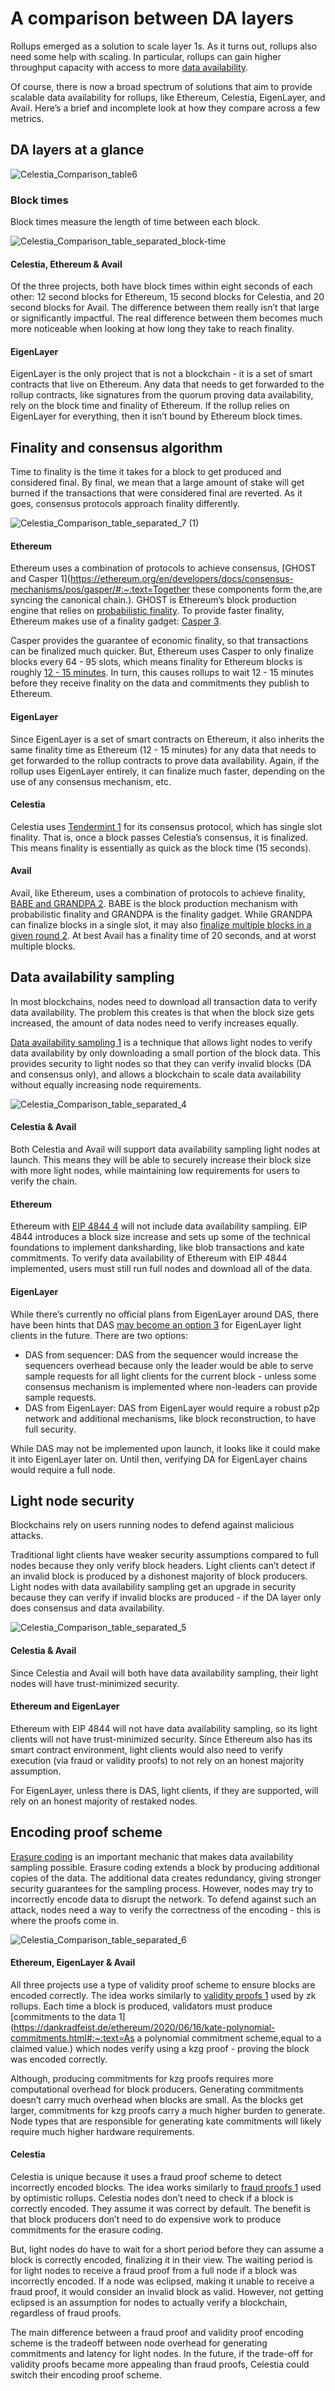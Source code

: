 # A comparison between DA layers



Rollups emerged as a solution to scale layer 1s. As it turns out, rollups also need some help with scaling. In particular, rollups can gain higher throughput capacity with access to more [data availability](https://docs.celestia.org/concepts/data-availability-faq/).

Of course, there is now a broad spectrum of solutions that aim to provide scalable data availability for rollups, like Ethereum, Celestia, EigenLayer, and Avail. Here’s a brief and incomplete look at how they compare across a few metrics.

## DA layers at a glance



![Celestia_Comparison_table6](https://forum.celestia.org/uploads/default/original/1X/fdba73e519a479a45cd0ff0a19d1830d365a4d00.jpeg)





### Block times

Block times measure the length of time between each block.





![Celestia_Comparison_table_separated_block-time](https://forum.celestia.org/uploads/default/original/1X/c1f0042252aa32a16c6cb86c62d5a41e7ed6c78a.jpeg)



#### Celestia, Ethereum & Avail

Of the three projects, both have block times within eight seconds of each other: 12 second blocks for Ethereum, 15 second blocks for Celestia, and 20 second blocks for Avail. The difference between them really isn’t that large or significantly impactful. The real difference between them becomes much more noticeable when looking at how long they take to reach finality.

#### EigenLayer

EigenLayer is the only project that is not a blockchain - it is a set of smart contracts that live on Ethereum. Any data that needs to get forwarded to the rollup contracts, like signatures from the quorum proving data availability, rely on the block time and finality of Ethereum. If the rollup relies on EigenLayer for everything, then it isn’t bound by Ethereum block times.

## Finality and consensus algorithm

Time to finality is the time it takes for a block to get produced and considered final. By final, we mean that a large amount of stake will get burned if the transactions that were considered final are reverted. As it goes, consensus protocols approach finality differently.



![Celestia_Comparison_table_separated_7 (1)](https://forum.celestia.org/uploads/default/original/1X/e7f22f77de2926f0d55f6c448e0fccc3b6bd448f.jpeg)





#### Ethereum

Ethereum uses a combination of protocols to achieve consensus, [GHOST and Casper 1](https://ethereum.org/en/developers/docs/consensus-mechanisms/pos/gasper/#:~:text=Together these components form the,are syncing the canonical chain.). GHOST is Ethereum’s block production engine that relies on [probabilistic finality](https://smsunarto.com/blog/guide-to-finality). To provide faster finality, Ethereum makes use of a finality gadget: [Casper 3](https://arxiv.org/pdf/1710.09437.pdf).

Casper provides the guarantee of economic finality, so that transactions can be finalized much quicker. But, Ethereum uses Casper to only finalize blocks every 64 - 95 slots, which means finality for Ethereum blocks is roughly [12 - 15 minutes](https://notes.ethereum.org/@vbuterin/single_slot_finality). In turn, this causes rollups to wait 12 - 15 minutes before they receive finality on the data and commitments they publish to Ethereum.

#### EigenLayer

Since EigenLayer is a set of smart contracts on Ethereum, it also inherits the same finality time as Ethereum (12 - 15 minutes) for any data that needs to get forwarded to the rollup contracts to prove data availability. Again, if the rollup uses EigenLayer entirely, it can finalize much faster, depending on the use of any consensus mechanism, etc.

#### Celestia

Celestia uses [Tendermint 1](https://docs.tendermint.com/v0.34/introduction/what-is-tendermint.html) for its consensus protocol, which has single slot finality. That is, once a block passes Celestia’s consensus, it is finalized. This means finality is essentially as quick as the block time (15 seconds).

#### Avail

Avail, like Ethereum, uses a combination of protocols to achieve finality, [BABE and GRANDPA 2](https://wiki.polkadot.network/docs/learn-consensus). BABE is the block production mechanism with probabilistic finality and GRANDPA is the finality gadget. While GRANDPA can finalize blocks in a single slot, it may also [finalize multiple blocks in a given round 2](https://polkadot.network/blog/polkadot-consensus-part-2-grandpa/). At best Avail has a finality time of 20 seconds, and at worst multiple blocks.

## Data availability sampling

In most blockchains, nodes need to download all transaction data to verify data availability. The problem this creates is that when the block size gets increased, the amount of data nodes need to verify increases equally.

[Data availability sampling 1](https://celestia.org/glossary/data-availability-sampling/) is a technique that allows light nodes to verify data availability by only downloading a small portion of the block data. This provides security to light nodes so that they can verify invalid blocks (DA and consensus only), and allows a blockchain to scale data availability without equally increasing node requirements.



![Celestia_Comparison_table_separated_4](https://forum.celestia.org/uploads/default/original/1X/b3e1b2d61338ae4407c9ce4a107fc427d24e78fe.jpeg)





#### Celestia & Avail

Both Celestia and Avail will support data availability sampling light nodes at launch. This means they will be able to securely increase their block size with more light nodes, while maintaining low requirements for users to verify the chain.

#### Ethereum

Ethereum with [EIP 4844 4](https://www.eip4844.com/) will not include data availability sampling. EIP 4844 introduces a block size increase and sets up some of the technical foundations to implement danksharding, like blob transactions and kate commitments. To verify data availability of Ethereum with EIP 4844 implemented, users must still run full nodes and download all of the data.

#### EigenLayer

While there’s currently no official plans from EigenLayer around DAS, there have been hints that DAS [may become an option 3](https://twitter.com/sreeramkannan/status/1634235450071355397) for EigenLayer light clients in the future. There are two options:

- DAS from sequencer: DAS from the sequencer would increase the sequencers overhead because only the leader would be able to serve sample requests for all light clients for the current block - unless some consensus mechanism is implemented where non-leaders can provide sample requests.
- DAS from EigenLayer: DAS from EigenLayer would require a robust p2p network and additional mechanisms, like block reconstruction, to have full security.

While DAS may not be implemented upon launch, it looks like it could make it into EigenLayer later on. Until then, verifying DA for EigenLayer chains would require a full node.

## Light node security

Blockchains rely on users running nodes to defend against malicious attacks.

Traditional light clients have weaker security assumptions compared to full nodes because they only verify block headers. Light clients can’t detect if an invalid block is produced by a dishonest majority of block producers. Light nodes with data availability sampling get an upgrade in security because they can verify if invalid blocks are produced - if the DA layer only does consensus and data availability.



![Celestia_Comparison_table_separated_5](https://forum.celestia.org/uploads/default/original/1X/d96b4d90ca9bed5c284e0bd1dcce629bf6f81308.jpeg)





#### Celestia & Avail

Since Celestia and Avail will both have data availability sampling, their light nodes will have trust-minimized security.

#### Ethereum and EigenLayer

Ethereum with EIP 4844 will not have data availability sampling, so its light clients will not have trust-minimized security. Since Ethereum also has its smart contract environment, light clients would also need to verify execution (via fraud or validity proofs) to not rely on an honest majority assumption.

For EigenLayer, unless there is DAS, light clients, if they are supported, will rely on an honest majority of restaked nodes.

## Encoding proof scheme

[Erasure coding](https://github.com/ethereum/research/wiki/A-note-on-data-availability-and-erasure-coding) is an important mechanic that makes data availability sampling possible. Erasure coding extends a block by producing additional copies of the data. The additional data creates redundancy, giving stronger security guarantees for the sampling process. However, nodes may try to incorrectly encode data to disrupt the network. To defend against such an attack, nodes need a way to verify the correctness of the encoding - this is where the proofs come in.



![Celestia_Comparison_table_separated_6](https://forum.celestia.org/uploads/default/original/1X/9236fcd9cf960d3ce463958cde5cabb4b83db331.jpeg)





#### Ethereum, EigenLayer & Avail

All three projects use a type of validity proof scheme to ensure blocks are encoded correctly. The idea works similarly to [validity proofs 1](https://celestia.org/glossary/validity-proof/) used by zk rollups. Each time a block is produced, validators must produce [commitments to the data 1](https://dankradfeist.de/ethereum/2020/06/16/kate-polynomial-commitments.html#:~:text=As a polynomial commitment scheme,equal to a claimed value.) which nodes verify using a kzg proof - proving the block was encoded correctly.

Although, producing commitments for kzg proofs requires more computational overhead for block producers. Generating commitments doesn’t carry much overhead when blocks are small. As the blocks get larger, commitments for kzg proofs carry a much higher burden to generate. Node types that are responsible for generating kate commitments will likely require much higher hardware requirements.

#### Celestia

Celestia is unique because it uses a fraud proof scheme to detect incorrectly encoded blocks. The idea works similarly to [fraud proofs 1](https://celestia.org/glossary/state-transition-fraud-proof/) used by optimistic rollups. Celestia nodes don’t need to check if a block is correctly encoded. They assume it was correct by default. The benefit is that block producers don’t need to do expensive work to produce commitments for the erasure coding.

But, light nodes do have to wait for a short period before they can assume a block is correctly encoded, finalizing it in their view. The waiting period is for light nodes to receive a fraud proof from a full node if a block was incorrectly encoded. If a node was eclipsed, making it unable to receive a fraud proof, it would consider an invalid block as valid. However, not getting eclipsed is an assumption for nodes to actually verify a blockchain, regardless of fraud proofs.

The main difference between a fraud proof and validity proof encoding scheme is the tradeoff between node overhead for generating commitments and latency for light nodes. In the future, if the trade-off for validity proofs became more appealing than fraud proofs, Celestia could switch their encoding proof scheme.